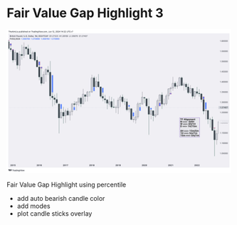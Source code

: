 # Fair Value Gap Highlight 3

![FVG](FVG3.png)

Fair Value Gap Highlight using percentile
- add auto bearish candle color
- add modes
- plot candle sticks overlay